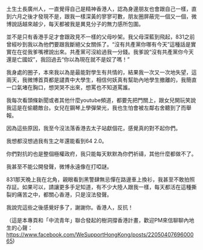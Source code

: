 土生土長廣州人，一直覺得自己是精神香港人，認為身邊朋友也會跟自己一樣，直到六月之後才發現不是，跟我一樣深黃的寥寥可數，朋友圈屏蔽完一個又一個，微博說話越來越少，每天都被我是異見分子的無力感所包圍。

並不是只有香港手足才會跟政見不一樣的父母吵架。我父母深藍到飛起，831之前曾經吵到我以為他們要跟我斷絕父女關係了。“沒有共產黨你哪有今天”這種話是實實在在從我爹嘴裡說出來。共產黨可沒給過我一分錢。我爹說“沒有共產黨你今天還是亡國奴”，我回過去“你以為現在就不是奴了嗎！”

我身處的圈子，本來我以為是最能對學生有共情的，結果我一次又一次地失望，這兩天，我微博首頁都是譴責中大學生，相信何妖真有幫助內地學生撤離的，我簡直一口氣堵在胸口，想哭哭不出來，想罵也不知道罵誰。

我每次看頭條新聞或者其他什麼youtube頻道，都要先把門關上，跟女兒開玩笑說我這是在偷聽敵台。女兒在鋼琴上學彈榮光，我也生怕會被左鄰右舍聽到了而舉報。

因為這些原因，我至今沒法落香港去太子站獻個花，感覺真的對不起你們。

我想都沒想過我有生之年還能看到64 2.0。

你們對抗的也是整個極權政府，我只能每天默默為你們祈禱，其他什麼都做不了。

我甚至不能公開發聲，微博永遠像在打啞謎。

831那天晚上我在北角，親眼看到黑警肆無忌憚在路邊車上換衫，我甚至不敢拍照存証。如果可以，請讓更多手足知道，有不少大陸人跟我一樣，每天都活在這種撕裂的痛苦之中，都關心香港，只是沒法發聲。

我說完這些之後感覺好多了，謝謝你。香港人，反抗！

（這是本專頁和「中流青年」聯合發起的樹洞撐香港計畫，歡迎PM來信聊聊內地生的心聲：https://www.facebook.com/WeSupportHongKong/posts/2205040769600065)